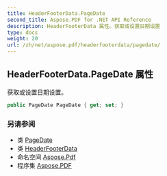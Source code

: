 ```yaml
---
title: HeaderFooterData.PageDate
second_title: Aspose.PDF for .NET API Reference
description: HeaderFooterData 属性。获取或设置日期设置
type: docs
weight: 20
url: /zh/net/aspose.pdf/headerfooterdata/pagedate/
---
```

## HeaderFooterData.PageDate 属性

获取或设置日期设置。

```csharp
public PageDate PageDate { get; set; }
```

### 另请参阅

* 类 [PageDate](../../pagedate/)
* 类 [HeaderFooterData](../)
* 命名空间 [Aspose.Pdf](../../../aspose.pdf/)
* 程序集 [Aspose.PDF](../../../)